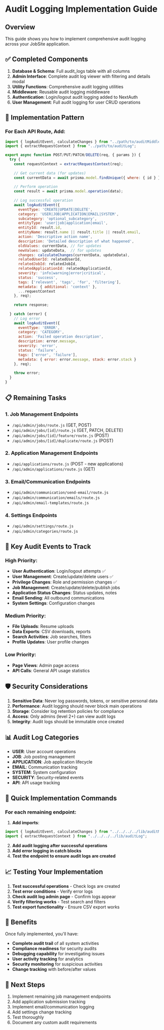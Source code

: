 # Audit Logging Implementation Guide

## Overview
This guide shows you how to implement comprehensive audit logging across your JobSite application.

## ✅ Completed Components

1. **Database & Schema**: Full audit_logs table with all columns
2. **Admin Interface**: Complete audit log viewer with filtering and details modal
3. **Utility Functions**: Comprehensive audit logging utilities
4. **Middleware**: Reusable audit logging middleware
5. **Authentication**: Login/logout audit logging added to NextAuth
6. **User Management**: Full audit logging for user CRUD operations

## 🔄 Implementation Pattern

### For Each API Route, Add:

```javascript
import { logAuditEvent, calculateChanges } from "../path/to/auditMiddleware";
import { extractRequestContext } from "../path/to/auditLog";

export async function POST/PUT/PATCH/DELETE(req, { params }) {
  try {
    const requestContext = extractRequestContext(req);
    
    // Get current data (for updates)
    const currentData = await prisma.model.findUnique({ where: { id } });
    
    // Perform operation
    const result = await prisma.model.operation(data);
    
    // Log successful operation
    await logAuditEvent({
      eventType: 'CREATE|UPDATE|DELETE',
      category: 'USER|JOB|APPLICATION|EMAIL|SYSTEM',
      subcategory: 'optional_subcategory',
      entityType: 'user|job|application|email',
      entityId: result.id,
      entityName: result.name || result.title || result.email,
      action: 'Descriptive action name',
      description: 'Detailed description of what happened',
      oldValues: currentData, // for updates
      newValues: updateData,  // for updates
      changes: calculateChanges(currentData, updateData),
      relatedUserId: relatedUserId,
      relatedJobId: relatedJobId,
      relatedApplicationId: relatedApplicationId,
      severity: 'info|warning|error|critical',
      status: 'success',
      tags: ['relevant', 'tags', 'for', 'filtering'],
      metadata: { additional: 'context' },
      ...requestContext
    }, req);
    
    return response;
    
  } catch (error) {
    // Log error
    await logAuditEvent({
      eventType: 'ERROR',
      category: 'CATEGORY',
      action: 'Failed operation description',
      description: error.message,
      severity: 'error',
      status: 'failure',
      tags: ['error', 'failure'],
      metadata: { error: error.message, stack: error.stack }
    }, req);
    
    throw error;
  }
}
```

## 📋 Remaining Tasks

### 1. Job Management Endpoints
- `/api/admin/jobs/route.js` (GET, POST)
- `/api/admin/jobs/[id]/route.js` (GET, PATCH, DELETE)
- `/api/admin/jobs/[id]/feature/route.js` (POST)
- `/api/admin/jobs/[id]/duplicate/route.js` (POST)

### 2. Application Management Endpoints
- `/api/applications/route.js` (POST - new applications)
- `/api/admin/applications/route.js` (GET)

### 3. Email/Communication Endpoints
- `/api/admin/communication/send-email/route.js`
- `/api/admin/communication/emails/route.js`
- `/api/admin/email-templates/route.js`

### 4. Settings Endpoints
- `/api/admin/settings/route.js`
- `/api/admin/categories/route.js`

## 🎯 Key Audit Events to Track

### High Priority:
- **User Authentication**: Login/logout attempts ✅
- **User Management**: Create/update/delete users ✅
- **Privilege Changes**: Role and permission changes ✅
- **Job Management**: Create/update/delete/publish jobs
- **Application Status Changes**: Status updates, notes
- **Email Sending**: All outbound communications
- **System Settings**: Configuration changes

### Medium Priority:
- **File Uploads**: Resume uploads
- **Data Exports**: CSV downloads, reports
- **Search Activities**: Job searches, filters
- **Profile Updates**: User profile changes

### Low Priority:
- **Page Views**: Admin page access
- **API Calls**: General API usage statistics

## 🛡️ Security Considerations

1. **Sensitive Data**: Never log passwords, tokens, or sensitive personal data
2. **Performance**: Audit logging should never block main operations
3. **Storage**: Consider log retention policies for compliance
4. **Access**: Only admins (level 2+) can view audit logs
5. **Integrity**: Audit logs should be immutable once created

## 📊 Audit Log Categories

- **USER**: User account operations
- **JOB**: Job posting management
- **APPLICATION**: Job application lifecycle
- **EMAIL**: Communication tracking
- **SYSTEM**: System configuration
- **SECURITY**: Security-related events
- **API**: API usage tracking

## 🔧 Quick Implementation Commands

### For each remaining endpoint:

1. **Add imports**:
```javascript
import { logAuditEvent, calculateChanges } from "../../../../lib/auditMiddleware";
import { extractRequestContext } from "../../../../lib/auditLog";
```

2. **Add audit logging after successful operations**
3. **Add error logging in catch blocks**
4. **Test the endpoint to ensure audit logs are created**

## 📈 Testing Your Implementation

1. **Test successful operations** - Check logs are created
2. **Test error conditions** - Verify error logs
3. **Check audit log admin page** - Confirm logs appear
4. **Verify filtering works** - Test search and filters
5. **Test export functionality** - Ensure CSV export works

## 🎉 Benefits

Once fully implemented, you'll have:
- **Complete audit trail** of all system activities
- **Compliance readiness** for security audits
- **Debugging capability** for investigating issues
- **User activity tracking** for analytics
- **Security monitoring** for suspicious activities
- **Change tracking** with before/after values

## 📝 Next Steps

1. Implement remaining job management endpoints
2. Add application submission tracking
3. Implement email/communication logging
4. Add settings change tracking
5. Test thoroughly
6. Document any custom audit requirements